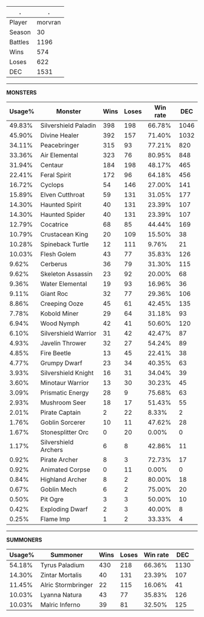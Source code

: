 .|.
|-|-
Player|morvran
Season|30
Battles|1196
Wins|574
Loses|622
DEC|1531

---
**MONSTERS**

Usage%|Monster|Wins|Loses|Win rate|DEC|
-|-|-|-|-|-|
49.83%|Silvershield Paladin|398|198|66.78%|1046|
45.90%|Divine Healer|392|157|71.40%|1032|
34.11%|Peacebringer|315|93|77.21%|820|
33.36%|Air Elemental|323|76|80.95%|848|
31.94%|Centaur|184|198|48.17%|465|
22.41%|Feral Spirit|172|96|64.18%|456|
16.72%|Cyclops|54|146|27.00%|141|
15.89%|Elven Cutthroat|59|131|31.05%|177|
14.30%|Haunted Spirit|40|131|23.39%|107|
14.30%|Haunted Spider|40|131|23.39%|107|
12.79%|Cocatrice|68|85|44.44%|169|
10.79%|Crustacean King|20|109|15.50%|38|
10.28%|Spineback Turtle|12|111|9.76%|21|
10.03%|Flesh Golem|43|77|35.83%|126|
9.62%|Cerberus|36|79|31.30%|115|
9.62%|Skeleton Assassin|23|92|20.00%|68|
9.36%|Water Elemental|19|93|16.96%|36|
9.11%|Giant Roc|32|77|29.36%|106|
8.86%|Creeping Ooze|45|61|42.45%|135|
7.78%|Kobold Miner|29|64|31.18%|93|
6.94%|Wood Nymph|42|41|50.60%|120|
6.10%|Silvershield Warrior|31|42|42.47%|87|
4.93%|Javelin Thrower|32|27|54.24%|89|
4.85%|Fire Beetle|13|45|22.41%|38|
4.77%|Grumpy Dwarf|23|34|40.35%|63|
3.93%|Silvershield Knight|16|31|34.04%|39|
3.60%|Minotaur Warrior|13|30|30.23%|45|
3.09%|Prismatic Energy|28|9|75.68%|63|
2.93%|Mushroom Seer|18|17|51.43%|55|
2.01%|Pirate Captain|2|22|8.33%|2|
1.76%|Goblin Sorcerer|10|11|47.62%|28|
1.67%|Stonesplitter Orc|0|20|0.00%|0|
1.17%|Silvershield Archers|6|8|42.86%|11|
0.92%|Pirate Archer|8|3|72.73%|17|
0.92%|Animated Corpse|0|11|0.00%|0|
0.84%|Highland Archer|8|2|80.00%|18|
0.67%|Goblin Mech|6|2|75.00%|20|
0.50%|Pit Ogre|3|3|50.00%|10|
0.42%|Exploding Dwarf|2|3|40.00%|8|
0.25%|Flame Imp|1|2|33.33%|4|

---
**SUMMONERS**

Usage%|Summoner|Wins|Loses|Win rate|DEC|
-|-|-|-|-|-|
54.18%|Tyrus Paladium|430|218|66.36%|1130|
14.30%|Zintar Mortalis|40|131|23.39%|107|
11.45%|Alric Stormbringer|22|115|16.06%|41|
10.03%|Lyanna Natura|43|77|35.83%|126|
10.03%|Malric Inferno|39|81|32.50%|125|
